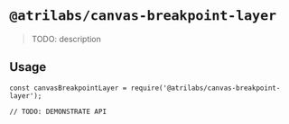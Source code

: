 # `@atrilabs/canvas-breakpoint-layer`

> TODO: description

## Usage

```
const canvasBreakpointLayer = require('@atrilabs/canvas-breakpoint-layer');

// TODO: DEMONSTRATE API
```
